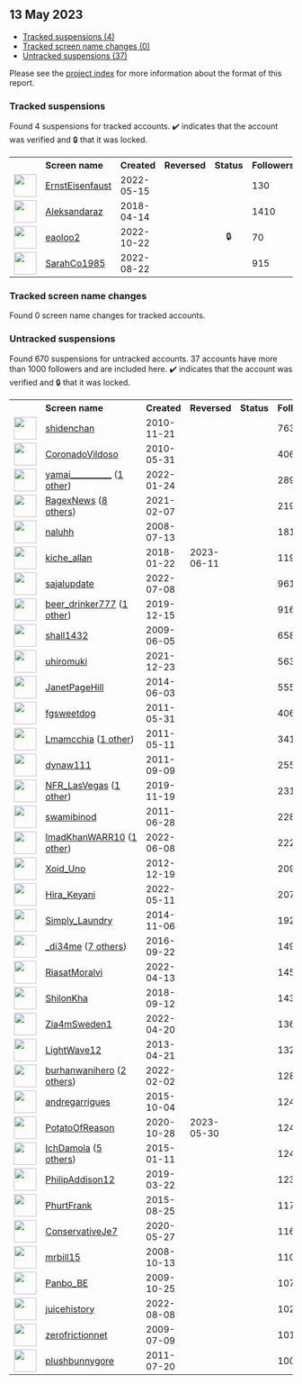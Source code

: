 ## 13 May 2023

* [Tracked suspensions (4)](#tracked-suspensions)
* [Tracked screen name changes (0)](#tracked-screen-name-changes)
* [Untracked suspensions (37)](#untracked-suspensions)

Please see the [project index](https://github.com/travisbrown/twitter-watch) for more information about the format of this report.

### Tracked suspensions

Found 4 suspensions for tracked accounts.
  ✔️ indicates that the account was verified and 🔒 that it was locked.

<table>
    <tr>
        <th></th>
        <th align="left">Screen name</th>
        <th align="left">Created</th>
        <th align="left">Reversed</th>
        <th align="left">Status</th>
        <th align="left">Followers</th>
        <th align="left">Ranking</th></tr>
    </tr>
        <tr>
            <td><a href="https://twitter.com/intent/user?user_id=1525941197667127296">
                <img src="https://pbs.twimg.com/profile_images/1525943355569364993/RXzbA9Di_normal.jpg" width="40px" height="40px" align="center"/></a>
            </td>
            <td>
                <a href="https://twitter.com/ErnstEisenfaust">ErnstEisenfaust</a></td>
            <td>2022-05-15</td>
            <td></td>
            <td align="center"></td>
            <td>130</td>
            <td>28279</td>
        </tr>
        <tr>
            <td><a href="https://twitter.com/intent/user?user_id=985173084565983232">
                <img src="https://pbs.twimg.com/profile_images/1467886442214875145/zzGBZIEa_normal.jpg" width="40px" height="40px" align="center"/></a>
            </td>
            <td>
                <a href="https://twitter.com/Aleksandaraz">Aleksandaraz</a></td>
            <td>2018-04-14</td>
            <td></td>
            <td align="center"></td>
            <td>1410</td>
            <td>35189</td>
        </tr>
        <tr>
            <td><a href="https://twitter.com/intent/user?user_id=1583882966211633153">
                <img src="https://pbs.twimg.com/profile_images/1598739218821517325/4tO0OXz0_normal.jpg" width="40px" height="40px" align="center"/></a>
            </td>
            <td>
                <a href="https://twitter.com/eaoloo2">eaoloo2</a></td>
            <td>2022-10-22</td>
            <td></td>
            <td align="center">🔒</td>
            <td>70</td>
            <td>66554</td>
        </tr>
        <tr>
            <td><a href="https://twitter.com/intent/user?user_id=1561524488688132096">
                <img src="https://pbs.twimg.com/profile_images/1574439190934085640/y1IkYCC__normal.jpg" width="40px" height="40px" align="center"/></a>
            </td>
            <td>
                <a href="https://twitter.com/SarahCo1985">SarahCo1985</a></td>
            <td>2022-08-22</td>
            <td></td>
            <td align="center"></td>
            <td>915</td>
            <td>89124</td>
        </tr></table>

### Tracked screen name changes

Found 0 screen name changes for tracked accounts.

### Untracked suspensions

Found 670 suspensions for untracked accounts.
37 accounts have more than 1000 followers and are included here.
  ✔️ indicates that the account was verified and 🔒 that it was locked.

<table>
    <tr>
        <th></th>
        <th align="left">Screen name</th>
        <th align="left">Created</th>
        <th align="left">Reversed</th>
        <th align="left">Status</th>
        <th align="left">Followers</th>
    </tr>
        <tr>
            <td><a href="https://twitter.com/intent/user?user_id=218025638">
                <img src="https://pbs.twimg.com/profile_images/1499388196081532929/qO08Euq3_normal.jpg" width="40px" height="40px" align="center"/></a>
            </td>
            <td>
                <a href="https://twitter.com/shidenchan">shidenchan</a></td>
            <td>2010-11-21</td>
            <td></td>
            <td align="center"></td>
            <td>76354</td>
        </tr>
        <tr>
            <td><a href="https://twitter.com/intent/user?user_id=150135944">
                <img src="https://pbs.twimg.com/profile_images/1317485651412004864/bYwwgNDn_normal.jpg" width="40px" height="40px" align="center"/></a>
            </td>
            <td>
                <a href="https://twitter.com/CoronadoVildoso">CoronadoVildoso</a></td>
            <td>2010-05-31</td>
            <td></td>
            <td align="center"></td>
            <td>40611</td>
        </tr>
        <tr>
            <td><a href="https://twitter.com/intent/user?user_id=1485717287974084608">
                <img src="https://pbs.twimg.com/profile_images/1591083112745750530/5nZjpCJE_normal.jpg" width="40px" height="40px" align="center"/></a>
            </td>
            <td>
                <a href="https://twitter.com/yamai__________">yamai__________</a>&nbsp;(<a href="https://api.memory.lol/v1/tw/id/1485717287974084608">1 other</a>)&nbsp;</td>
            <td>2022-01-24</td>
            <td></td>
            <td align="center"></td>
            <td>28981</td>
        </tr>
        <tr>
            <td><a href="https://twitter.com/intent/user?user_id=1358407119817433089">
                <img src="https://pbs.twimg.com/profile_images/1553496119673606145/jZYbZ277_normal.jpg" width="40px" height="40px" align="center"/></a>
            </td>
            <td>
                <a href="https://twitter.com/RagexNews">RagexNews</a>&nbsp;(<a href="https://api.memory.lol/v1/tw/id/1358407119817433089">8 others</a>)&nbsp;</td>
            <td>2021-02-07</td>
            <td></td>
            <td align="center"></td>
            <td>21988</td>
        </tr>
        <tr>
            <td><a href="https://twitter.com/intent/user?user_id=15413333">
                <img src="https://pbs.twimg.com/profile_images/1454268806763798533/ismiJXEe_normal.jpg" width="40px" height="40px" align="center"/></a>
            </td>
            <td>
                <a href="https://twitter.com/naluhh">naluhh</a></td>
            <td>2008-07-13</td>
            <td></td>
            <td align="center"></td>
            <td>18119</td>
        </tr>
        <tr>
            <td><a href="https://twitter.com/intent/user?user_id=955418800098283526">
                <img src="https://pbs.twimg.com/profile_images/1243992936683012096/8RdFul5z_normal.jpg" width="40px" height="40px" align="center"/></a>
            </td>
            <td>
                <a href="https://twitter.com/kiche_allan">kiche_allan</a></td>
            <td>2018-01-22</td>
            <td>2023-06-11</td>
            <td align="center"></td>
            <td>11995</td>
        </tr>
        <tr>
            <td><a href="https://twitter.com/intent/user?user_id=1545371949442154497">
                <img src="https://pbs.twimg.com/profile_images/1556099525512658948/niHqc_pG_normal.jpg" width="40px" height="40px" align="center"/></a>
            </td>
            <td>
                <a href="https://twitter.com/sajalupdate">sajalupdate</a></td>
            <td>2022-07-08</td>
            <td></td>
            <td align="center"></td>
            <td>9618</td>
        </tr>
        <tr>
            <td><a href="https://twitter.com/intent/user?user_id=1206224608472551424">
                <img src="https://pbs.twimg.com/profile_images/1598292349251117070/Pq9VPTAW_normal.jpg" width="40px" height="40px" align="center"/></a>
            </td>
            <td>
                <a href="https://twitter.com/beer_drinker777">beer_drinker777</a>&nbsp;(<a href="https://api.memory.lol/v1/tw/id/1206224608472551424">1 other</a>)&nbsp;</td>
            <td>2019-12-15</td>
            <td></td>
            <td align="center"></td>
            <td>9160</td>
        </tr>
        <tr>
            <td><a href="https://twitter.com/intent/user?user_id=44946519">
                <img src="https://pbs.twimg.com/profile_images/1470112196671807490/TVwWpg6h_normal.jpg" width="40px" height="40px" align="center"/></a>
            </td>
            <td>
                <a href="https://twitter.com/shall1432">shall1432</a></td>
            <td>2009-06-05</td>
            <td></td>
            <td align="center"></td>
            <td>6584</td>
        </tr>
        <tr>
            <td><a href="https://twitter.com/intent/user?user_id=1473819561770516480">
                <img src="https://pbs.twimg.com/profile_images/1517643669394038784/mW94d2b2_normal.jpg" width="40px" height="40px" align="center"/></a>
            </td>
            <td>
                <a href="https://twitter.com/uhiromuki">uhiromuki</a></td>
            <td>2021-12-23</td>
            <td></td>
            <td align="center"></td>
            <td>5635</td>
        </tr>
        <tr>
            <td><a href="https://twitter.com/intent/user?user_id=2543951930">
                <img src="https://pbs.twimg.com/profile_images/481158989174951936/dPJbo2az_normal.jpeg" width="40px" height="40px" align="center"/></a>
            </td>
            <td>
                <a href="https://twitter.com/JanetPageHill">JanetPageHill</a></td>
            <td>2014-06-03</td>
            <td></td>
            <td align="center"></td>
            <td>5559</td>
        </tr>
        <tr>
            <td><a href="https://twitter.com/intent/user?user_id=308500560">
                <img src="https://pbs.twimg.com/profile_images/1328667396010340354/5-Ngk_uZ_normal.jpg" width="40px" height="40px" align="center"/></a>
            </td>
            <td>
                <a href="https://twitter.com/fgsweetdog">fgsweetdog</a></td>
            <td>2011-05-31</td>
            <td></td>
            <td align="center"></td>
            <td>4062</td>
        </tr>
        <tr>
            <td><a href="https://twitter.com/intent/user?user_id=296895984">
                <img src="https://pbs.twimg.com/profile_images/1583430065215352833/C7EeMCMj_normal.jpg" width="40px" height="40px" align="center"/></a>
            </td>
            <td>
                <a href="https://twitter.com/Lmamcchia">Lmamcchia</a>&nbsp;(<a href="https://api.memory.lol/v1/tw/id/296895984">1 other</a>)&nbsp;</td>
            <td>2011-05-11</td>
            <td></td>
            <td align="center"></td>
            <td>3414</td>
        </tr>
        <tr>
            <td><a href="https://twitter.com/intent/user?user_id=370472589">
                <img src="https://pbs.twimg.com/profile_images/1508109334797901824/4oR7AlnD_normal.jpg" width="40px" height="40px" align="center"/></a>
            </td>
            <td>
                <a href="https://twitter.com/dynaw111">dynaw111</a></td>
            <td>2011-09-09</td>
            <td></td>
            <td align="center"></td>
            <td>2551</td>
        </tr>
        <tr>
            <td><a href="https://twitter.com/intent/user?user_id=1196759734814035969">
                <img src="https://pbs.twimg.com/profile_images/1483764554157166593/vSlWsPeC_normal.jpg" width="40px" height="40px" align="center"/></a>
            </td>
            <td>
                <a href="https://twitter.com/NFR_LasVegas">NFR_LasVegas</a>&nbsp;(<a href="https://api.memory.lol/v1/tw/id/1196759734814035969">1 other</a>)&nbsp;</td>
            <td>2019-11-19</td>
            <td></td>
            <td align="center"></td>
            <td>2317</td>
        </tr>
        <tr>
            <td><a href="https://twitter.com/intent/user?user_id=325312255">
                <img src="https://pbs.twimg.com/profile_images/876726485188530176/7uSs3AEX_normal.jpg" width="40px" height="40px" align="center"/></a>
            </td>
            <td>
                <a href="https://twitter.com/swamibinod">swamibinod</a></td>
            <td>2011-06-28</td>
            <td></td>
            <td align="center"></td>
            <td>2289</td>
        </tr>
        <tr>
            <td><a href="https://twitter.com/intent/user?user_id=1534520740074205184">
                <img src="https://pbs.twimg.com/profile_images/1597290595650883584/_H4wyLBa_normal.jpg" width="40px" height="40px" align="center"/></a>
            </td>
            <td>
                <a href="https://twitter.com/ImadKhanWARR10">ImadKhanWARR10</a>&nbsp;(<a href="https://api.memory.lol/v1/tw/id/1534520740074205184">1 other</a>)&nbsp;</td>
            <td>2022-06-08</td>
            <td></td>
            <td align="center"></td>
            <td>2223</td>
        </tr>
        <tr>
            <td><a href="https://twitter.com/intent/user?user_id=1023129756">
                <img src="https://pbs.twimg.com/profile_images/1586709737797722112/RFH1ASDz_normal.jpg" width="40px" height="40px" align="center"/></a>
            </td>
            <td>
                <a href="https://twitter.com/Xoid_Uno">Xoid_Uno</a></td>
            <td>2012-12-19</td>
            <td></td>
            <td align="center"></td>
            <td>2095</td>
        </tr>
        <tr>
            <td><a href="https://twitter.com/intent/user?user_id=1524334993425993728">
                <img src="https://pbs.twimg.com/profile_images/1550331609219342336/4NPMJz-M_normal.jpg" width="40px" height="40px" align="center"/></a>
            </td>
            <td>
                <a href="https://twitter.com/Hira_Keyani">Hira_Keyani</a></td>
            <td>2022-05-11</td>
            <td></td>
            <td align="center"></td>
            <td>2072</td>
        </tr>
        <tr>
            <td><a href="https://twitter.com/intent/user?user_id=2864475543">
                <img src="https://pbs.twimg.com/profile_images/617426975494270976/-AhIgv98_normal.png" width="40px" height="40px" align="center"/></a>
            </td>
            <td>
                <a href="https://twitter.com/Simply_Laundry">Simply_Laundry</a></td>
            <td>2014-11-06</td>
            <td></td>
            <td align="center"></td>
            <td>1929</td>
        </tr>
        <tr>
            <td><a href="https://twitter.com/intent/user?user_id=778780765572259840">
                <img src="https://pbs.twimg.com/profile_images/1593921722150961152/RkqXuKzn_normal.jpg" width="40px" height="40px" align="center"/></a>
            </td>
            <td>
                <a href="https://twitter.com/_di34me">_di34me</a>&nbsp;(<a href="https://api.memory.lol/v1/tw/id/778780765572259840">7 others</a>)&nbsp;</td>
            <td>2016-09-22</td>
            <td></td>
            <td align="center"></td>
            <td>1496</td>
        </tr>
        <tr>
            <td><a href="https://twitter.com/intent/user?user_id=1514118430403842051">
                <img src="https://pbs.twimg.com/profile_images/1593308212417236992/NbZzlyr4_normal.jpg" width="40px" height="40px" align="center"/></a>
            </td>
            <td>
                <a href="https://twitter.com/RiasatMoralvi">RiasatMoralvi</a></td>
            <td>2022-04-13</td>
            <td></td>
            <td align="center"></td>
            <td>1455</td>
        </tr>
        <tr>
            <td><a href="https://twitter.com/intent/user?user_id=1039721332781531137">
                <img src="https://pbs.twimg.com/profile_images/1573369267994693632/bpQZcL2w_normal.jpg" width="40px" height="40px" align="center"/></a>
            </td>
            <td>
                <a href="https://twitter.com/ShilonKha">ShilonKha</a></td>
            <td>2018-09-12</td>
            <td></td>
            <td align="center"></td>
            <td>1434</td>
        </tr>
        <tr>
            <td><a href="https://twitter.com/intent/user?user_id=1516790264014200840">
                <img src="https://pbs.twimg.com/profile_images/1558422497292427265/iQs8WrrI_normal.jpg" width="40px" height="40px" align="center"/></a>
            </td>
            <td>
                <a href="https://twitter.com/Zia4mSweden1">Zia4mSweden1</a></td>
            <td>2022-04-20</td>
            <td></td>
            <td align="center"></td>
            <td>1365</td>
        </tr>
        <tr>
            <td><a href="https://twitter.com/intent/user?user_id=1369825958">
                <img src="https://pbs.twimg.com/profile_images/1119260814974816258/li_MX_Xm_normal.png" width="40px" height="40px" align="center"/></a>
            </td>
            <td>
                <a href="https://twitter.com/LightWave12">LightWave12</a></td>
            <td>2013-04-21</td>
            <td></td>
            <td align="center"></td>
            <td>1320</td>
        </tr>
        <tr>
            <td><a href="https://twitter.com/intent/user?user_id=1488835451205169160">
                <img src="https://pbs.twimg.com/profile_images/1595773055715971076/7L2RvqAZ_normal.jpg" width="40px" height="40px" align="center"/></a>
            </td>
            <td>
                <a href="https://twitter.com/burhanwanihero">burhanwanihero</a>&nbsp;(<a href="https://api.memory.lol/v1/tw/id/1488835451205169160">2 others</a>)&nbsp;</td>
            <td>2022-02-02</td>
            <td></td>
            <td align="center"></td>
            <td>1287</td>
        </tr>
        <tr>
            <td><a href="https://twitter.com/intent/user?user_id=3860400383">
                <img src="https://pbs.twimg.com/profile_images/1017591833138991104/t1v-0KWv_normal.jpg" width="40px" height="40px" align="center"/></a>
            </td>
            <td>
                <a href="https://twitter.com/andregarrigues">andregarrigues</a></td>
            <td>2015-10-04</td>
            <td></td>
            <td align="center"></td>
            <td>1244</td>
        </tr>
        <tr>
            <td><a href="https://twitter.com/intent/user?user_id=1321268718635261960">
                <img src="https://pbs.twimg.com/profile_images/1321270880283054082/k4OSLl9T_normal.jpg" width="40px" height="40px" align="center"/></a>
            </td>
            <td>
                <a href="https://twitter.com/PotatoOfReason">PotatoOfReason</a></td>
            <td>2020-10-28</td>
            <td>2023-05-30</td>
            <td align="center"></td>
            <td>1244</td>
        </tr>
        <tr>
            <td><a href="https://twitter.com/intent/user?user_id=2973437525">
                <img src="https://pbs.twimg.com/profile_images/1589555030457188353/ll78QEOy_normal.jpg" width="40px" height="40px" align="center"/></a>
            </td>
            <td>
                <a href="https://twitter.com/IchDamola">IchDamola</a>&nbsp;(<a href="https://api.memory.lol/v1/tw/id/2973437525">5 others</a>)&nbsp;</td>
            <td>2015-01-11</td>
            <td></td>
            <td align="center"></td>
            <td>1240</td>
        </tr>
        <tr>
            <td><a href="https://twitter.com/intent/user?user_id=1109109356107362305">
                <img src="https://pbs.twimg.com/profile_images/1598586984599003136/si77BL9p_normal.jpg" width="40px" height="40px" align="center"/></a>
            </td>
            <td>
                <a href="https://twitter.com/PhilipAddison12">PhilipAddison12</a></td>
            <td>2019-03-22</td>
            <td></td>
            <td align="center"></td>
            <td>1230</td>
        </tr>
        <tr>
            <td><a href="https://twitter.com/intent/user?user_id=3439623525">
                <img src="https://pbs.twimg.com/profile_images/1532281496018599939/Xebc4IVA_normal.jpg" width="40px" height="40px" align="center"/></a>
            </td>
            <td>
                <a href="https://twitter.com/PhurtFrank">PhurtFrank</a></td>
            <td>2015-08-25</td>
            <td></td>
            <td align="center"></td>
            <td>1172</td>
        </tr>
        <tr>
            <td><a href="https://twitter.com/intent/user?user_id=1265588565045653509">
                <img src="https://pbs.twimg.com/profile_images/1297082347297411072/mUbP9Zrl_normal.jpg" width="40px" height="40px" align="center"/></a>
            </td>
            <td>
                <a href="https://twitter.com/ConservativeJe7">ConservativeJe7</a></td>
            <td>2020-05-27</td>
            <td></td>
            <td align="center"></td>
            <td>1167</td>
        </tr>
        <tr>
            <td><a href="https://twitter.com/intent/user?user_id=16722645">
                <img src="https://pbs.twimg.com/profile_images/717463934/01YearbookYourself_1996_normal.jpg" width="40px" height="40px" align="center"/></a>
            </td>
            <td>
                <a href="https://twitter.com/mrbill15">mrbill15</a></td>
            <td>2008-10-13</td>
            <td></td>
            <td align="center"></td>
            <td>1107</td>
        </tr>
        <tr>
            <td><a href="https://twitter.com/intent/user?user_id=85141346">
                <img src="https://pbs.twimg.com/profile_images/1037728847272148992/J4Tiz03z_normal.jpg" width="40px" height="40px" align="center"/></a>
            </td>
            <td>
                <a href="https://twitter.com/Panbo_BE">Panbo_BE</a></td>
            <td>2009-10-25</td>
            <td></td>
            <td align="center"></td>
            <td>1078</td>
        </tr>
        <tr>
            <td><a href="https://twitter.com/intent/user?user_id=1556784869606400002">
                <img src="https://pbs.twimg.com/profile_images/1597774397770801157/3ywnPzsf_normal.jpg" width="40px" height="40px" align="center"/></a>
            </td>
            <td>
                <a href="https://twitter.com/juicehistory">juicehistory</a></td>
            <td>2022-08-08</td>
            <td></td>
            <td align="center"></td>
            <td>1020</td>
        </tr>
        <tr>
            <td><a href="https://twitter.com/intent/user?user_id=55162841">
                <img src="https://pbs.twimg.com/profile_images/305111987/howie_normal.jpg" width="40px" height="40px" align="center"/></a>
            </td>
            <td>
                <a href="https://twitter.com/zerofrictionnet">zerofrictionnet</a></td>
            <td>2009-07-09</td>
            <td></td>
            <td align="center"></td>
            <td>1011</td>
        </tr>
        <tr>
            <td><a href="https://twitter.com/intent/user?user_id=339308159">
                <img src="https://pbs.twimg.com/profile_images/1480595171465125894/j2wNokBk_normal.jpg" width="40px" height="40px" align="center"/></a>
            </td>
            <td>
                <a href="https://twitter.com/plushbunnygore">plushbunnygore</a></td>
            <td>2011-07-20</td>
            <td></td>
            <td align="center"></td>
            <td>1000</td>
        </tr></table>
